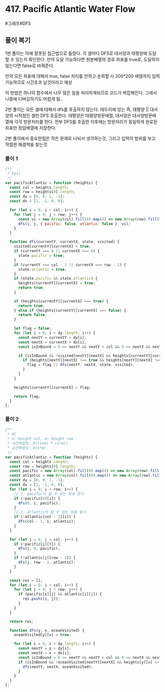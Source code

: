 # 417. Pacific Atlantic Water Flow

#그래프#DFS

## 풀이 복기

1번 풀이는 아예 잘못된 접근법으로 틀렸다. 각 셀마다 DFS로 대서양과 태평양에 도달할 수 있는지 확인한다. 만약 도달 가능하다면 원본배열의 경로 좌표를 true로, 도달하지 않는다면 false로 바꿔준다.

만약 모든 좌표에 대해서 true, false 처리를 안하고 순회할 시 200\*200 배열까지 입력 가능하므로 시간초과 날것이라고 예상

이 방법은 하나의 함수에서 너무 많은 일을 처리하게되므로 코드가 복잡해진다. 그래서 나중에 디버깅하기도 어렵게 됨..

2번 풀이는 모든 셀에 대해서 dfs를 호출하지 않는다. 테두리에 있는 즉, 태평양 || 대서양의 시작점인 셀만 DFS 호출한다. 태평양은 태평양방문배열, 대서양은 대서양방문배열에 각각 방문처리를 한다. 전부 DFS를 호출한 이후에는 방문처리가 동일하게 완료된 좌표만 정답배열에 저장한다.

2번 풀이에서 중요한점은 작은 문제로 나눠서 생각하는것, 그리고 입력의 범위를 보고 적절한 해결책을 찾는것.

### 풀이 1

```js
/**
 * Fail
 */
var pacificAtlantic = function (heights) {
  const col = heights.length;
  const row = heights[0].length;
  const dy = [0, 0, 1, -1];
  const dx = [1, -1, 0, 0];

  for (let i = 0; i < col; i++) {
    for (let j = 0; j < row; j++) {
      const vi = new Array(col).fill(0).map(() => new Array(row).fill(false));
      dfs(i, j, { pacific: false, atlantic: false }, vi);
    }
  }

  function dfs(currentY, currentX, state, visited) {
    visited[currentY][currentX] = true;
    if (currentY === 0 || currentX === 0) {
      state.pacific = true;
    }
    if (currentY === col - 1 || currentX === row - 1) {
      state.atlantic = true;
    }
    if (state.pacific && state.atlantic) {
      heights[currentY][currentX] = true;
      return true;
    }

    if (heights[currentY][currentX] === true) {
      return true;
    } else if (heights[currentY][currentX] === false) {
      return false;
    }

    let flag = false;
    for (let i = 0; i < dy.length; i++) {
      const nextY = currentY + dy[i];
      const nextX = currentX + dx[i];
      const isInBound = 0 <= nextY && nextY < col && 0 <= nextX && nextX < row;

      if (isInBound && !visited[nextY][nextX] && heights[currentY][currentX] >= heights[nextY][nextX]) {
        if (heights[nextY][nextX] !== true && heights[nextY][nextX] !== false) {
          flag = flag || dfs(nextY, nextX, state, visited);
        }
      }
    }

    heights[currentY][currentX] = flag;

    return flag;
  }
};
```

### 풀이 2

```js
/**
 * AC
 * n: height col, m: height row
 * 시간복잡도: O((n+m) * (n*m))
 * 공간복잡도: O(n*m)
 */
var pacificAtlantic = function (heights) {
  const col = heights.length;
  const row = heights[0].length;
  const pacific = new Array(col).fill(0).map(() => new Array(row).fill(false));
  const atlantic = new Array(col).fill(0).map(() => new Array(row).fill(false));
  const dy = [0, 0, 1, -1];
  const dx = [1, -1, 0, 0];
  for (let i = 0; i < row; i++) {
    // 1. pacific이 갈 수 있는 좌표 찾기
    if (!pacific[0][i]) {
      dfs(0, i, pacific);
    }
    // 2. atlantic이 갈 수 있는 좌표 찾기
    if (!atlantic[col - 1][i]) {
      dfs(col - 1, i, atlantic);
    }
  }

  for (let j = 0; j < col; j++) {
    if (!pacific[j][0]) {
      dfs(j, 0, pacific);
    }
    if (!atlantic[j][row - 1]) {
      dfs(j, row - 1, atlantic);
    }
  }

  const res = [];
  for (let i = 0; i < col; i++) {
    for (let j = 0; j < row; j++) {
      if (pacific[i][j] && atlantic[i][j]) {
        res.push([i, j]);
      }
    }
  }

  return res;

  function dfs(y, x, oceanVisited) {
    oceanVisited[y][x] = true;

    for (let i = 0; i < dy.length; i++) {
      const nextY = y + dy[i];
      const nextX = x + dx[i];
      const isInBound = 0 <= nextY && nextY < col && 0 <= nextX && nextX < row;
      if (isInBound && !oceanVisited[nextY][nextX] && heights[y][x] <= heights[nextY][nextX]) {
        dfs(nextY, nextX, oceanVisited);
      }
    }
  }
};
```
